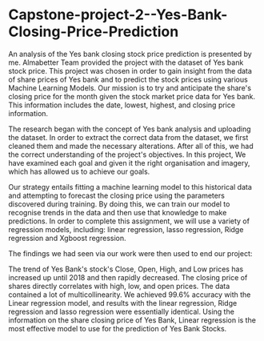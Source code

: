 # Capstone-project-2--Yes-Bank-Closing-Price-Prediction
An analysis of the Yes bank closing stock price prediction is presented by me. Almabetter Team provided the project with the dataset of Yes bank stock price. This project was chosen in order to gain insight from the data of share prices of Yes bank and to predict the stock prices using various Machine Learning Models. Our mission is to try and anticipate the share's closing price for the month given the stock market price data for Yes bank. This information includes the date, lowest, highest, and closing price information.

The research began with the concept of Yes bank analysis and uploading the dataset. In order to extract the correct data from the dataset, we first cleaned them and made the necessary alterations. After all of this, we had the correct understanding of the project's objectives. In this project, We have examined each goal and given it the right organisation and imagery, which has allowed us to achieve our goals.

Our strategy entails fitting a machine learning model to this historical data and attempting to forecast the closing price using the parameters discovered during training. By doing this, we can train our model to recognise trends in the data and then use that knowledge to make predictions. In order to complete this assignment, we will use a variety of regression models, including: linear regression, lasso regression, Ridge regression and Xgboost regression.

The findings we had seen via our work were then used to end our project:

The trend of Yes Bank's stock's Close, Open, High, and Low prices has increased up until 2018 and then rapidly decreased. The closing price of shares directly correlates with high, low, and open prices. The data contained a lot of multicollinearity. We achieved 99.6% accuracy with the Linear regression model, and results with the linear regression, Ridge regression and lasso regression were essentially identical. Using the information on the share closing price of Yes Bank, Linear regression is the most effective model to use for the prediction of Yes Bank Stocks.
